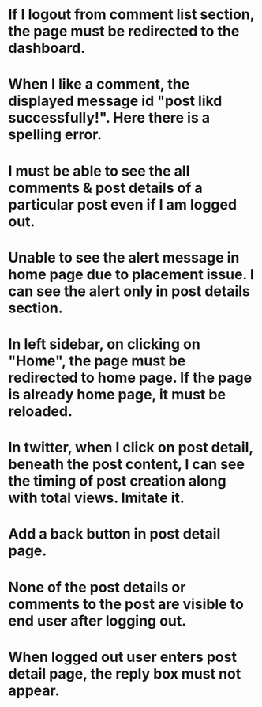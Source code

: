 # If I logout from comment list section, the page must be redirected to the dashboard.
# When I like a comment, the displayed message id "post likd successfully!". Here there is a spelling error.
# I must be able to see the all comments & post details of a particular post even if I am logged out.
# Unable to see the alert message in home page due to placement issue. I can see the alert only in post details section.
# In left sidebar, on clicking on "Home", the page must be redirected to home page. If the page is already home page, it must be reloaded.
# In twitter, when I click on post detail, beneath the post content, I can see the timing of post creation along with total views. Imitate it.
# Add a back button in post detail page.
# None of the post details or comments to the post are visible to end user after logging out.
# When logged out user enters post detail page, the reply box must not appear.